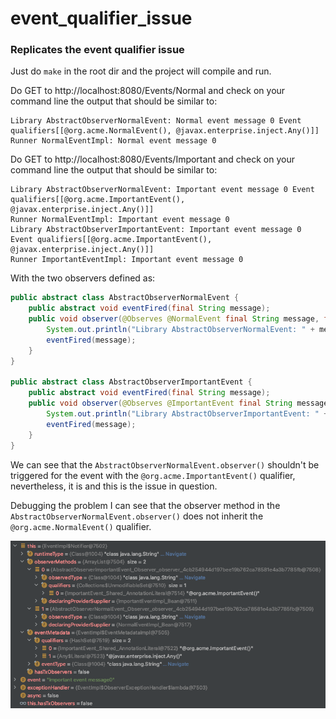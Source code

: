 # event_qualifier_issue
### Replicates the event qualifier issue

Just do `make` in the root dir and the project will compile and run.

Do GET to http://localhost:8080/Events/Normal and check on your command line the output that should be similar to:
```text
Library AbstractObserverNormalEvent: Normal event message 0 Event qualifiers[[@org.acme.NormalEvent(), @javax.enterprise.inject.Any()]]
Runner NormalEventImpl: Normal event message 0
```

Do GET to http://localhost:8080/Events/Important and check on your command line the output that should be similar to:
```text
Library AbstractObserverNormalEvent: Important event message 0 Event qualifiers[[@org.acme.ImportantEvent(), @javax.enterprise.inject.Any()]]
Runner NormalEventImpl: Important event message 0
Library AbstractObserverImportantEvent: Important event message 0 Event qualifiers[[@org.acme.ImportantEvent(), @javax.enterprise.inject.Any()]]
Runner ImportantEventImpl: Important event message 0
```

With the two observers defined as:

```java
public abstract class AbstractObserverNormalEvent {
    public abstract void eventFired(final String message);
    public void observer(@Observes @NormalEvent final String message, final EventMetadata metadata) {
        System.out.println("Library AbstractObserverNormalEvent: " + message + " Event qualifiers[" + metadata.getQualifiers().toString() + "]");
        eventFired(message);
    }
}

public abstract class AbstractObserverImportantEvent {
    public abstract void eventFired(final String message);
    public void observer(@Observes @ImportantEvent final String message, final EventMetadata metadata) {
        System.out.println("Library AbstractObserverImportantEvent: " + message + " Event qualifiers[" + metadata.getQualifiers().toString() + "]");
        eventFired(message);
    }
}
```

We can see that the `AbstractObserverNormalEvent.observer()` shouldn't be triggered for the event with the `@org.acme.ImportantEvent()` qualifier, nevertheless, it is and this is the issue in question.

Debugging the problem I can see that the observer method in the `AbstractObserverNormalEvent.observer()` does not inherit the `@org.acme.NormalEvent()` qualifier.

![debug_info](debug_info.png "debug_info")